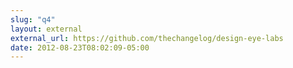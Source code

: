 ```yaml
---
slug: "q4"
layout: external
external_url: https://github.com/thechangelog/design-eye-labs
date: 2012-08-23T08:02:09-05:00
---
```

